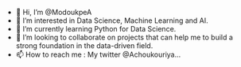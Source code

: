 - 👋 Hi, I’m @ModoukpeA
- 👀 I’m interested in Data Science, Machine Learning and AI.
- 🌱 I’m currently learning Python for Data Science.
- 💞️ I’m looking to collaborate on projects that can help me to build a strong foundation in the data-driven field.
- 📫 How to reach me : My twitter @Achoukouriya...

<!---
ModoukpeA/ModoukpeA is a ✨ special ✨ repository because its `README.md` (this file) appears on your GitHub profile.
You can click the Preview link to take a look at your changes.
--->
